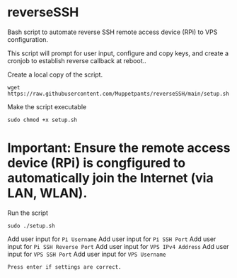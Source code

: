 # reverseSSH
Bash script to automate reverse SSH remote access device (RPi) to VPS configuration.

This script will prompt for user input, configure and copy keys, and create a cronjob to establish reverse callback at reboot..

Create a local copy of the script.

```wget https://raw.githubusercontent.com/Muppetpants/reverseSSH/main/setup.sh```

Make the script executable

```sudo chmod +x setup.sh```

# Important: Ensure the remote access device (RPi) is congfigured to automatically join the Internet (via LAN, WLAN). 

Run the script

```sudo ./setup.sh```

Add user input for ```Pi Username```
Add user input for ```Pi SSH Port```
Add user input for ```Pi SSH Reverse Port```
Add user input for ```VPS IPv4 Address```
Add user input for ```VPS SSH Port```
Add user input for ```VPS Username```

```Press enter if settings are correct. ```

